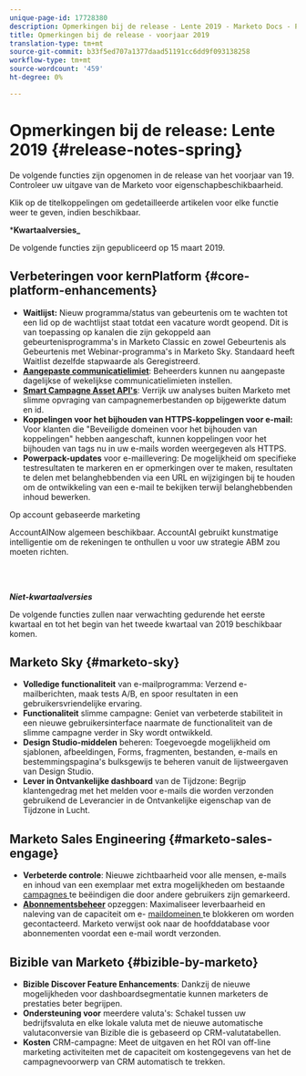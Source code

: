 ```yaml
---
unique-page-id: 17728380
description: Opmerkingen bij de release - Lente 2019 - Marketo Docs - Productdocumentatie
title: Opmerkingen bij de release - voorjaar 2019
translation-type: tm+mt
source-git-commit: b33f5ed707a1377daad51191cc6dd9f093138258
workflow-type: tm+mt
source-wordcount: '459'
ht-degree: 0%

---
```



# Opmerkingen bij de release: Lente 2019 {#release-notes-spring}

De volgende functies zijn opgenomen in de release van het voorjaar van 19. Controleer uw uitgave van de Marketo voor eigenschapbeschikbaarheid.

Klik op de titelkoppelingen om gedetailleerde artikelen voor elke functie weer te geven, indien beschikbaar.

***Kwartaalversies_**

De volgende functies zijn gepubliceerd op 15 maart 2019.

## Verbeteringen voor kernPlatform {#core-platform-enhancements}

* **Waitlijst:** Nieuw programma/status van gebeurtenis om te wachten tot een lid op de  [ ](/help/marketo/product-docs/core-marketo-concepts/smart-campaigns/program-flow-actions/change-program-status.md) wachtlijst staat totdat een vacature wordt geopend. Dit is van toepassing op kanalen die zijn gekoppeld aan gebeurtenisprogramma&#39;s in Marketo Classic en zowel Gebeurtenis als Gebeurtenis met Webinar-programma&#39;s in Marketo Sky. Standaard heeft Waitlist dezelfde stapwaarde als Geregistreerd.
* **[Aangepaste communicatielimiet](/help/marketo/product-docs/administration/email-setup/enable-communication-limits.md)**: Beheerders kunnen nu aangepaste dagelijkse of wekelijkse communicatielimieten instellen.
* **[Smart Campagne Asset API&#39;s](https://developers.marketo.com/rest-api/assets/campaigns/)**: Verrijk uw analyses buiten Marketo met slimme opvraging van campagnemerbestanden op bijgewerkte datum en id.
* **Koppelingen voor het bijhouden van HTTPS-koppelingen voor e-mail:** Voor klanten die &quot;Beveiligde domeinen voor het bijhouden van koppelingen&quot; hebben aangeschaft, kunnen koppelingen voor het bijhouden van tags nu in uw e-mails worden weergegeven als HTTPS.
* **Powerpack-updates** voor e-maillevering: De mogelijkheid om specifieke testresultaten te markeren en er opmerkingen over te maken, resultaten te delen met belanghebbenden via een URL en wijzigingen bij te houden om de ontwikkeling van een e-mail te bekijken terwijl belanghebbenden inhoud bewerken.

Op account gebaseerde marketing

**[](/help/marketo/product-docs/account-based-marketing/account-profiling/account-profiling-ranking-and-tuning.md)** AccountAINow algemeen beschikbaar. AccountAI gebruikt kunstmatige intelligentie om de rekeningen te onthullen u voor uw strategie ABM zou moeten richten.

<br> 

**_Niet-kwartaalversies_**

De volgende functies zullen naar verwachting gedurende het eerste kwartaal en tot het begin van het tweede kwartaal van 2019 beschikbaar komen.

## Marketo Sky {#marketo-sky}

* **Volledige functionaliteit** van e-mailprogramma: Verzend e-mailberichten, maak tests A/B, en spoor resultaten in een gebruikersvriendelijke ervaring.
* **Functionaliteit** slimme campagne: Geniet van verbeterde stabiliteit in een nieuwe gebruikersinterface naarmate de functionaliteit van de slimme campagne verder in Sky wordt ontwikkeld.
* **Design Studio-middelen** beheren: Toegevoegde mogelijkheid om sjablonen, afbeeldingen, Forms, fragmenten, bestanden, e-mails en bestemmingspagina&#39;s bulksgewijs te beheren vanuit de lijstweergaven van Design Studio.
* **Lever in Ontvankelijke dashboard** van de Tijdzone: Begrijp klantengedrag met het melden voor e-mails die worden verzonden gebruikend de Leverancier in de Ontvankelijke eigenschap van de Tijdzone in Lucht.

## Marketo Sales Engineering {#marketo-sales-engage}

* **Verbeterde controle**: Nieuwe zichtbaarheid voor alle mensen, e-mails en  [](/help/marketo/product-docs/marketo-sales-connect/templates/view-template-list-as-a-another-user.md) inhoud van een exemplaar met extra mogelijkheden om bestaande  [campagnes ](/help/marketo/product-docs/marketo-sales-connect/campaigns/view-campaigns-list-as-another-user.md)te beëindigen die door andere gebruikers zijn gemarkeerd.
* **[Abonnementsbeheer](/help/marketo/product-docs/marketo-sales-connect/email/unsubscribes/marketo-unsubscribe-check.md)** opzeggen: Maximaliseer leverbaarheid en naleving van de capaciteit om e- [maildomeinen ](/help/marketo/product-docs/marketo-sales-connect/admin/blocked-domains.md) te blokkeren om worden gecontacteerd. Marketo verwijst ook naar de hoofddatabase voor abonnementen voordat een e-mail wordt verzonden.

## Bizible van Marketo {#bizible-by-marketo}

* **Bizible Discover Feature Enhancements**: Dankzij de nieuwe mogelijkheden voor dashboardsegmentatie kunnen marketers de prestaties beter begrijpen.
* **Ondersteuning voor** meerdere valuta&#39;s: Schakel tussen uw bedrijfsvaluta en elke lokale valuta met de nieuwe automatische valutaconversie van Bizible die is gebaseerd op CRM-valutatabellen.
* **Kosten** CRM-campagne: Meet de uitgaven en het ROI van off-line marketing activiteiten met de capaciteit om kostengegevens van het de campagnevoorwerp van CRM automatisch te trekken.

